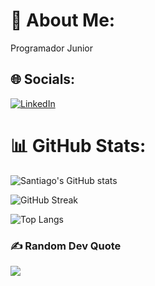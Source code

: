 # 💫 About Me:
Programador Junior


## 🌐 Socials:
[![LinkedIn](https://img.shields.io/badge/LinkedIn-%230077B5.svg?logo=linkedin&logoColor=white)](https://linkedin.com/in/santiago-cárdenas-aldana-a53941311) 
# 📊 GitHub Stats:
![Santiago's GitHub stats](https://github-readme-stats.vercel.app/api?username=santiago-ca10&show_icons=true&theme=dark)


![GitHub Streak](https://github-readme-streak-stats.herokuapp.com?user=TU_USUARIO&theme=dark&hide_border=true)


![Top Langs](https://github-readme-stats.vercel.app/api/top-langs/?username=santiago-ca10&layout=compact&theme=dark)


### ✍️ Random Dev Quote
![](https://quotes-github-readme.vercel.app/api?type=horizontal&theme=radical)

<!-- Proudly created with GPRM ( https://gprm.itsvg.in ) -->

